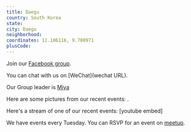 ```yaml
---
title: Daegu
country: South Korea
state: 
city: Daegu
neighborhood: 
coordinates: 11.106116, 9.708971
plusCode:
---
```

Join our [Facebook group](https://www.facebook.com/groups/free.code.camp.your.daegu).

You can chat with us on [WeChat](wechat URL).

Our Group leader is [Miya](freecodecamp.org/miya)

Here are some pictures from our recent events:
![]().

Here's a stream of one of our recent events:
[youtube embed]

We have events every Tuesday. You can RSVP for an event on [meetup](meetupurl).
